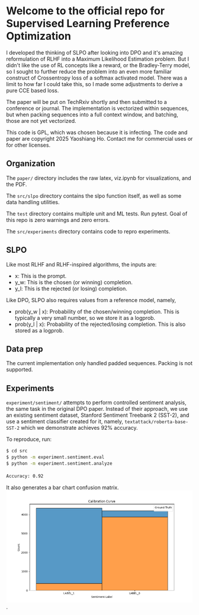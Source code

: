 # Welcome to the official repo for Supervised Learning Preference Optimization

I developed the thinking of SLPO after looking into DPO and it's amazing
reformulation of RLHF into a Maximum Likelihood Estimation problem. But
I didn't like the use of RL concepts like a reward, or the Bradley-Terry
model, so I sought to further reduce the problem into an even more
familiar construct of Crossentropy loss of a softmax activated model. There
was a limit to how far I could take this, so I made some adjustments
to derive a pure CCE based loss. 

The paper will be put on TechRxiv shortly and then submitted to a 
conference or journal. The implementation is vectorized within sequences,
but when packing sequences into a full context window, and batching,
those are not yet vectorized.

This code is GPL, which was chosen because it is infecting. The code and
paper are copyright 2025 Yaoshiang Ho. Contact me for commercial
uses or for other licenses.

## Organization

The `paper/` directory includes the raw latex, viz.ipynb for visualizations,
and the PDF.

The `src/slpo` directory contains the slpo function itself, as well
as some data handling utilities. 

The `test` directory contains multiple unit and ML tests. Run pytest. Goal
of this repo is zero warnings and zero errors. 

The `src/experiments` directory contains code to repro experiments.

## SLPO

Like most RLHF and RLHF-inspired algorithms, the inputs are:

* x: This is the prompt.
* y_w: This is the chosen (or winning) completion.
* y_l: This is the rejected (or losing) completion.

Like DPO, SLPO also requires values from a reference model, namely,
* prob(y_w | x): Probability of the chosen/winning completion. This is 
  typically a very small number, so we store it as a logprob.
* prob(y_l | x): Probability of the rejected/losing completion. This is 
  also stored as a logprob.

## Data prep

The current implementation only handled padded sequences. Packing is not supported.

## Experiments

`experiment/sentiment/` attempts to perform controlled sentiment analysis,
the same task in the original DPO paper. Instead of their approach, we 
use an existing sentiment dataset, Stanford Sentiment Treebank 2 (SST-2), and
use a sentiment classifier created for it, namely, `textattack/roberta-base-SST-2`
which we demonstrate achieves 92% accuracy. 

To reproduce, run:

```sh
$ cd src
$ python -m experiment.sentiment.eval
$ python -m experiment.sentiment.analyze

Accuracy: 0.92
```

It also generates a bar chart confusion matrix. ![bar chart confusion matrix](src/calibration_curve.png). 

